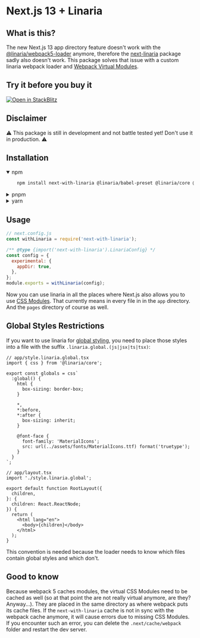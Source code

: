 # Next.js 13 + Linaria

## What is this?

The new Next.js 13 app directory feature doesn't work with the [@linaria/webpack5-loader](https://github.com/callstack/linaria/tree/master/packages/webpack5-loader) anymore, therefore the [next-linaria](https://github.com/Mistereo/next-linaria) package sadly also doesn't work. This package solves that issue with a custom linaria webpack loader and [Webpack Virtual Modules](https://github.com/sysgears/webpack-virtual-modules).

## Try it before you buy it

[![Open in StackBlitz](https://developer.stackblitz.com/img/open_in_stackblitz.svg)](https://stackblitz.com/edit/next-with-linaria?file=app%2Fpage.tsx)

## Disclaimer

⚠️ This package is still in development and not battle tested yet! Don't use it in production. ⚠️

## Installation

<details open><summary>npm</summary>

```sh
    npm install next-with-linaria @linaria/babel-preset @linaria/core @linaria/react
```

</details>
<details><summary>pnpm</summary>

```sh
    pnpm install next-with-linaria @linaria/babel-preset @linaria/core @linaria/react
```

</details>
<details><summary>yarn</summary>

```sh
    yarn add next-with-linaria @linaria/babel-preset @linaria/core @linaria/react
```

</details>

## Usage

```js
// next.config.js
const withLinaria = require('next-with-linaria');

/** @type {import('next-with-linaria').LinariaConfig} */
const config = {
  experimental: {
    appDir: true,
  },
};
module.exports = withLinaria(config);
```

Now you can use linaria in all the places where Next.js also allows you to use [CSS Modules](https://beta.nextjs.org/docs/styling/css-modules). That currently means in every file in in the `app` directory. And the `pages` directory of course as well.

## Global Styles Restrictions

If you want to use linaria for [global styling](https://beta.nextjs.org/docs/styling/global-styles), you need to place those styles into a file with the suffix `.linaria.global.(js|jsx|ts|tsx)`:

```tsx
// app/style.linaria.global.tsx
import { css } from '@linaria/core';

export const globals = css`
  :global() {
    html {
      box-sizing: border-box;
    }

    *,
    *:before,
    *:after {
      box-sizing: inherit;
    }

    @font-face {
      font-family: 'MaterialIcons';
      src: url(../assets/fonts/MaterialIcons.ttf) format('truetype');
    }
  }
`;
```

```tsx
// app/layout.tsx
import './style.linaria.global';

export default function RootLayout({
  children,
}: {
  children: React.ReactNode;
}) {
  return (
    <html lang="en">
      <body>{children}</body>
    </html>
  );
}
```

This convention is needed because the loader needs to know which files contain global styles and which don't.

## Good to know

Because webpack 5 caches modules, the virtual CSS Modules need to be cached as well (so at that point the are not really virtual anymore, are they? Anyway...). They are placed in the same directory as where webpack puts its cache files. If the `next-with-linaria` cache is not in sync with the webpack cache anymore, it will cause errors due to missing CSS Modules. If you encounter such an error, you can delete the `.next/cache/webpack` folder and restart the dev server.
